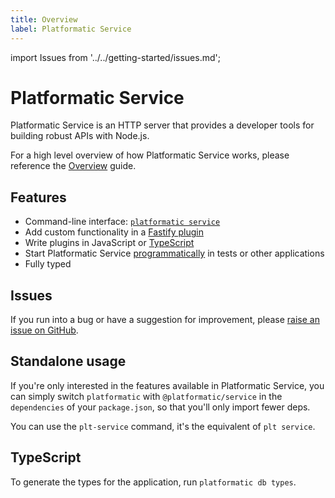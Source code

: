 ```yaml
---
title: Overview
label: Platformatic Service
---
```


import Issues from '../../getting-started/issues.md';

# Platformatic Service

Platformatic Service is an HTTP server that provides a developer tools for
building robust APIs with Node.js.

For a high level overview of how Platformatic Service works, please reference the
[Overview](../../Overview.md) guide.

## Features

- Command-line interface: [`platformatic service`](../platformatic/cli.md)
- Add custom functionality in a [Fastify plugin](./plugin.md)
- Write plugins in JavaScript or [TypeScript](../platformatic/cli.md#compile)
- Start Platformatic Service [programmatically](./programmatic.md) in tests or other applications
- Fully typed

## Issues

If you run into a bug or have a suggestion for improvement, please
[raise an issue on GitHub](https://github.com/platformatic/platformatic/issues/new).

## Standalone usage

If you're only interested in the features available in Platformatic Service, you can simply switch `platformatic` with `@platformatic/service` in the `dependencies` of your `package.json`, so that you'll only import fewer deps.

You can use the `plt-service` command, it's the equivalent of `plt service`.

## TypeScript

To generate the types for the application, run `platformatic db types`.

<Issues />
